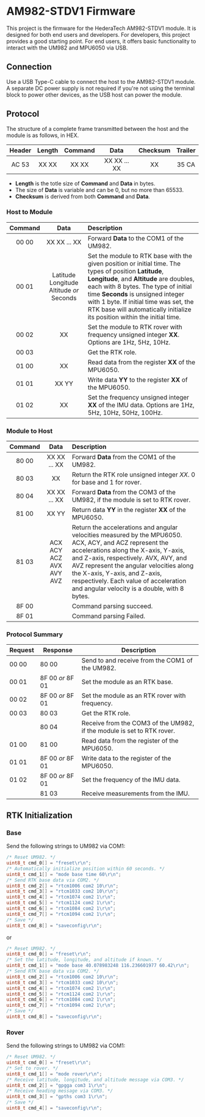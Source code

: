 # AM982-STDV1 Firmware

This project is the firmware for the HederaTech AM982-STDV1 module. It is designed for both end users and developers. For developers, this project provides a good starting point. For end users, it offers basic functionality to interact with the UM982 and MPU6050 via USB.

## Connection

Use a USB Type-C cable to connect the host to the AM982-STDV1 module. A separate DC power supply is not required if you're not using the terminal block to power other devices, as the USB host can power the module.

## Protocol

The structure of a complete frame transmitted between the host and the module is as follows, in HEX.

|Header|Length|Command|Data|Checksum|Trailer|
|:---:|:---:|:---:|:---:|:---:|:---:|
|AC 53|XX XX|XX XX|XX XX ... XX|XX|35 CA|

* **Length** is the totle size of **Command** and **Data** in bytes.
* The size of **Data** is variable and can be 0, but no more than 65533.
* **Checksum** is derived from both **Command** and **Data**.

### Host to Module

|Command|Data|Description|
|:---:|:---:|:---|
|00 00|XX XX ... XX|Forward **Data** to the COM1 of the UM982.|
|00 01|Latitude Longitude Altitude *or* Seconds|Set the module to RTK base with the given position or initial time. The types of position **Latitude**, **Longitude**, and **Altitude** are doubles, each with 8 bytes. The type of initial time **Seconds** is unsigned integer with 1 byte. If initial time was set, the RTK base will automatically initialize its position within the initial time.|
|00 02|XX|Set the module to RTK rover with frequency unsigned integer **XX**. Options are 1Hz, 5Hz, 10Hz.|
|00 03||Get the RTK role.|
|01 00|XX|Read data from the register **XX** of the MPU6050.|
|01 01|XX YY|Write data **YY** to the register **XX** of the MPU6050.|
|01 02|XX|Set the frequency unsigned integer **XX** of the IMU data. Options are 1Hz, 5Hz, 10Hz, 50Hz, 100Hz.|

### Module to Host

|Command|Data|Description|
|:---:|:---:|:---|
|80 00|XX XX ... XX|Forward **Data** from the COM1 of the UM982.|
|80 03|XX|Return the RTK role unsigned integer *XX*. 0 for base and 1 for rover.|
|80 04|XX XX ... XX|Forward **Data** from the COM3 of the UM982, if the module is set to RTK rover.|
|81 00|XX YY|Return data **YY** in the register **XX** of the MPU6050.|
|81 03|ACX ACY ACZ AVX AVY AVZ|Return the accelerations and angular velocities measured by the MPU6050. ACX, ACY, and ACZ represent the accelerations along the X-axis, Y-axis, and Z-axis, respectively. AVX, AVY, and AVZ represent the angular velocities along the X-axis, Y-axis, and Z-axis, respectively. Each value of acceleration and angular velocity is a double, with 8 bytes.|
|8F 00||Command parsing succeed.|
|8F 01||Command parsing Failed.|

### Protocol Summary

|Request|Response|Description|
|---|---|---|
|00 00|80 00|Send to and receive from the COM1 of the UM982.|
|00 01|8F 00 *or* 8F 01|Set the module as an RTK base.|
|00 02|8F 00 *or* 8F 01|Set the module as an RTK rover with frequency.|
|00 03|80 03|Get the RTK role.|
||80 04|Receive from the COM3 of the UM982, if the module is set to RTK rover.|
|01 00|81 00|Read data from the register of the MPU6050.|
|01 01|8F 00 *or* 8F 01|Write data to the register of the MPU6050.|
|01 02|8F 00 *or* 8F 01|Set the frequency of the IMU data.|
||81 03|Receive measurements from the IMU.|

## RTK Initialization

### Base

Send the following strings to UM982 via COM1:

```c
/* Reset UM982. */
uint8_t cmd_0[] = "freset\r\n";
/* Automatically initialize position within 60 seconds. */
uint8_t cmd_1[] = "mode base time 60\r\n";
/* Send RTK base data via COM2. */
uint8_t cmd_2[] = "rtcm1006 com2 10\r\n";
uint8_t cmd_3[] = "rtcm1033 com2 10\r\n";
uint8_t cmd_4[] = "rtcm1074 com2 1\r\n";
uint8_t cmd_5[] = "rtcm1124 com2 1\r\n";
uint8_t cmd_6[] = "rtcm1084 com2 1\r\n";
uint8_t cmd_7[] = "rtcm1094 com2 1\r\n";
/* Save */
uint8_t cmd_8[] = "saveconfig\r\n";
```

or

```c
/* Reset UM982. */
uint8_t cmd_0[] = "freset\r\n";
/* Set the latitude, longitude, and altitude if known. */
uint8_t cmd_1[] = "mode base 40.078983248 116.236601977 60.42\r\n";
/* Send RTK base data via COM2. */
uint8_t cmd_2[] = "rtcm1006 com2 10\r\n";
uint8_t cmd_3[] = "rtcm1033 com2 10\r\n";
uint8_t cmd_4[] = "rtcm1074 com2 1\r\n";
uint8_t cmd_5[] = "rtcm1124 com2 1\r\n";
uint8_t cmd_6[] = "rtcm1084 com2 1\r\n";
uint8_t cmd_7[] = "rtcm1094 com2 1\r\n";
/* Save */
uint8_t cmd_8[] = "saveconfig\r\n";
```

### Rover

Send the following strings to UM982 via COM1:

```c
/* Reset UM982. */
uint8_t cmd_0[] = "freset\r\n";
/* Set to rover. */
uint8_t cmd_1[] = "mode rover\r\n";
/* Receive latitude, longitude, and altitude message via COM3. */
uint8_t cmd_2[] = "gpgga com3 1\r\n";
/* Receive heading message via COM3. */
uint8_t cmd_3[] = "gpths com3 1\r\n";
/* Save */
uint8_t cmd_4[] = "saveconfig\r\n";
```